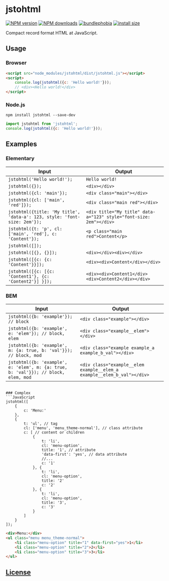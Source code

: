 jstohtml
========
[![NPM version](https://img.shields.io/npm/v/jstohtml.svg?style=flat)](https://www.npmjs.com/package/jstohtml)
[![NPM downloads](https://img.shields.io/npm/dm/jstohtml.svg?style=flat)](https://www.npmjs.com/package/jstohtml)
[![bundlephobia](https://badgen.net/bundlephobia/minzip/jstohtml)](https://bundlephobia.com/result?p=jstohtml)
[![install size](https://packagephobia.com/badge?p=jstohtml)](https://packagephobia.com/result?p=jstohtml)

Compact record format HTML at JavaScript.

## Usage
### Browser
```HTML
<script src="node_modules/jstohtml/dist/jstohtml.js"></script>
<script>
    console.log(jstohtml({c: 'Hello world!'}));
    // <div><Hello world!</div>
</script>
```
### Node.js
```
npm install jstohtml --save-dev
```

```js
import jstohtml from 'jstohtml';
console.log(jstohtml({c: 'Hello world!'}));
```

## Examples

### Elementary
| Input      | Output |
| ----------- | ----------- |
|`jstohtml('Hello world!');`|`Hello world!`|
|`jstohtml({});`|`<div></div>`|
|`jstohtml({cl: 'main'});`|`<div class="main"></div>`|
|`jstohtml({cl: ['main', 'red']});`|`<div class="main red"></div>`|
|`jstohtml({title: 'My title', 'data-a': 123, style: 'font-size: 2em'});`|`<div title="My title" data-a="123" style="font-size: 2em"></div>`|
|`jstohtml({t: 'p', cl: ['main', 'red'], c: 'Content'});`|`<p class="main red">Content</p>`|
|`jstohtml([]);`| |
|`jstohtml([{}, {}]);`|`<div></div><div></div>`|
|`jstohtml([{c: {c: 'Content'}}]);`|`<div><div>Content</div></div>`|
|`jstohtml([{c: [{c: 'Content1'}, {c: 'Content2'}] }]);`|`<div><div>Content1</div><div>Content2</div></div>`|

### BEM
| Input      | Output |
| ----------- | ----------- |
|`jstohtml({b: 'example'}); // block`|`<div class="example"></div>`|
|`jstohtml({b: 'example', e: 'elem'}); // block, elem`|`<div class="example__elem"></div>`|
|`jstohtml({b: 'example', m: {a: true, b: 'val'}}); // block, mod`|`<div class="example example_a example_b_val"></div>`|
|`jstohtml({b: 'example', e: 'elem', m: {a: true, b: 'val'}}); // block, elem, mod`|`<div class="example__elem example__elem_a example__elem_b_val"></div>`|
```

### Complex
```JavaScript
jstohtml([
    {
        c: 'Menu:'
    },
    {
        t: 'ul', // tag
        cl: ['menu', 'menu_theme-normal'], // class attribute
        c: [ // content or children
            {
                t: 'li',
                cl: 'menu-option',
                title: '1', // attribute
                'data-first': 'yes', // data attribute
                //...
                c: '1'
            }, {
                t: 'li',
                cl: 'menu-option',
                title: '2'
                c: '2'
            }, {
                t: 'li',
                cl: 'menu-option',
                title: '3',
                c: '3'
            }
        ]
    }
]);
```

```HTML
<div>Menu:</div>
<ul class="menu menu_theme-normal">
    <li class="menu-option" title="1" data-first="yes">1</li>
    <li class="menu-option" title="2">2</li>
    <li class="menu-option" title="3">3</li>
</ul>
```


## [License](./LICENSE)
